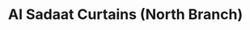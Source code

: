 ---
title: "Al Sadaat Curtains (North Branch)"
url: /karachi/al-sadaat-curtains-north-branch/
shop: Gardinen
---